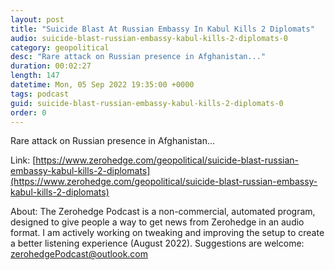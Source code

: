 ```yaml
---
layout: post
title: "Suicide Blast At Russian Embassy In Kabul Kills 2 Diplomats"
audio: suicide-blast-russian-embassy-kabul-kills-2-diplomats-0
category: geopolitical
desc: "Rare attack on Russian presence in Afghanistan..."
duration: 00:02:27
length: 147
datetime: Mon, 05 Sep 2022 19:35:00 +0000
tags: podcast
guid: suicide-blast-russian-embassy-kabul-kills-2-diplomats-0
order: 0
---
```

Rare attack on Russian presence in Afghanistan...

Link: [https://www.zerohedge.com/geopolitical/suicide-blast-russian-embassy-kabul-kills-2-diplomats](https://www.zerohedge.com/geopolitical/suicide-blast-russian-embassy-kabul-kills-2-diplomats)

About: The Zerohedge Podcast is a non-commercial, automated program, designed to give people a way to get news from Zerohedge in an audio format.  I am actively working on tweaking and improving the setup to create a better listening experience (August 2022).  Suggestions are welcome: [zerohedgePodcast@outlook.com](mailto:zerohedgePodcast@outlook.com)